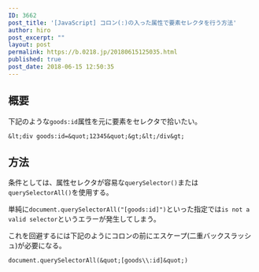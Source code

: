 ```yaml
---
ID: 3662
post_title: '[JavaScript] コロン(:)の入った属性で要素セレクタを行う方法'
author: hiro
post_excerpt: ""
layout: post
permalink: https://b.0218.jp/20180615125035.html
published: true
post_date: 2018-06-15 12:50:35
---
```

## 概要
下記のような`goods:id`属性を元に要素をセレクタで拾いたい。

```language-html
&lt;div goods:id=&quot;12345&quot;&gt;&lt;/div&gt;
```

## 方法

条件としては、属性セレクタが容易な`querySelector()`または`querySelectorAll()`を使用する。

単純に`document.querySelectorAll("[goods:id]")`といった指定では`is not a valid selector`というエラーが発生してしまう。

これを回避するには下記のようにコロンの前にエスケープ(二重バックスラッシュ)が必要になる。

```language-js
document.querySelectorAll(&quot;[goods\\:id]&quot;)
```